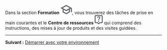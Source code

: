 Dans la section **Formation** ![Graduation cap](Images/fgd1722886790106.svg), vous trouverez des tâches de prise en main courantes et le **Centre de ressources** ![Question mark](Images/avu1722886867596.svg) qui comprend des instructions, des mises à jour de produits et des visites guidées.

------------------------------------------------------------------------

**Suivant :** [Démarrer avec votre environnement](tta1687442978234.md)
